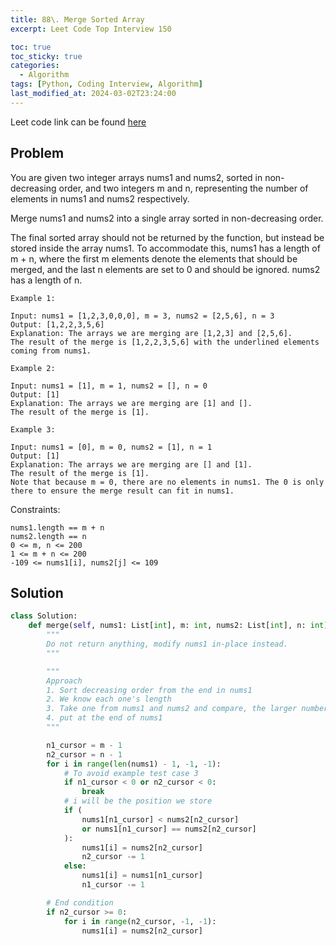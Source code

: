 ```yaml
---
title: 88\. Merge Sorted Array
excerpt: Leet Code Top Interview 150

toc: true
toc_sticky: true
categories:
  - Algorithm
tags: [Python, Coding Interview, Algorithm]
last_modified_at: 2024-03-02T23:24:00
---
```


Leet code link can be found [here](https://leetcode.com/problems/merge-sorted-array/description/?envType=study-plan-v2&envId=top-interview-150)

Problem
--------

You are given two integer arrays nums1 and nums2, sorted in non-decreasing order, and two integers m and n, representing the number of elements in nums1 and nums2 respectively.

Merge nums1 and nums2 into a single array sorted in non-decreasing order.

The final sorted array should not be returned by the function, but instead be stored inside the array nums1. To accommodate this, nums1 has a length of m + n, where the first m elements denote the elements that should be merged, and the last n elements are set to 0 and should be ignored. nums2 has a length of n.

 

```
Example 1:

Input: nums1 = [1,2,3,0,0,0], m = 3, nums2 = [2,5,6], n = 3
Output: [1,2,2,3,5,6]
Explanation: The arrays we are merging are [1,2,3] and [2,5,6].
The result of the merge is [1,2,2,3,5,6] with the underlined elements coming from nums1.

Example 2:

Input: nums1 = [1], m = 1, nums2 = [], n = 0
Output: [1]
Explanation: The arrays we are merging are [1] and [].
The result of the merge is [1].

Example 3:

Input: nums1 = [0], m = 0, nums2 = [1], n = 1
Output: [1]
Explanation: The arrays we are merging are [] and [1].
The result of the merge is [1].
Note that because m = 0, there are no elements in nums1. The 0 is only there to ensure the merge result can fit in nums1.
```
 

Constraints:

```
nums1.length == m + n
nums2.length == n
0 <= m, n <= 200
1 <= m + n <= 200
-109 <= nums1[i], nums2[j] <= 109
```

Solution
-----------

```python
class Solution:
    def merge(self, nums1: List[int], m: int, nums2: List[int], n: int) -> None:
        """
        Do not return anything, modify nums1 in-place instead.
        """

        """
        Approach
        1. Sort decreasing order from the end in nums1 
        2. We know each one's length
        3. Take one from nums1 and nums2 and compare, the larger number will win if they are equal, nums2 will win (to take advantage of last step, merging the list)
        4. put at the end of nums1
        """

        n1_cursor = m - 1
        n2_cursor = n - 1
        for i in range(len(nums1) - 1, -1, -1):
            # To avoid example test case 3
            if n1_cursor < 0 or n2_cursor < 0:
                break
            # i will be the position we store
            if (
                nums1[n1_cursor] < nums2[n2_cursor]
                or nums1[n1_cursor] == nums2[n2_cursor]
            ):
                nums1[i] = nums2[n2_cursor]
                n2_cursor -= 1
            else:
                nums1[i] = nums1[n1_cursor]
                n1_cursor -= 1

        # End condition
        if n2_cursor >= 0:
            for i in range(n2_cursor, -1, -1):
                nums1[i] = nums2[n2_cursor]

```
